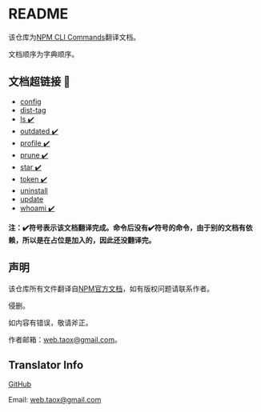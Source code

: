 # README

该仓库为[NPM CLI Commands](https://docs.npmjs.com/cli/init)翻译文档。

文档顺序为字典顺序。

## 文档超链接 🔗
* [config](https://github.com/NinjiaHub/NPM-CLI-Commands/blob/master/documents/npm-config.md "npm-config")
* [dist-tag](https://github.com/NinjiaHub/NPM-CLI-Commands/blob/master/documents/npm-dist-tag.md "npm-dist-tag")
* [ls  ✔️](https://github.com/NinjiaHub/NPM-CLI-Commands/blob/master/documents/npm-ls.md "npm-ls")
* [outdated  ✔️](https://github.com/NinjiaHub/NPM-CLI-Commands/blob/master/documents/npm-outdated.md "npm-outdated")
* [profile ✔️](https://github.com/NinjiaHub/NPM-CLI-Commands/blob/master/documents/npm-profile.md "npm-profile")
* [prune ✔️](https://github.com/NinjiaHub/NPM-CLI-Commands/blob/master/documents/npm-prune.md "npm-prune")
* [star ✔️](https://github.com/NinjiaHub/NPM-CLI-Commands/blob/master/documents/npm-star.md "npm-star")
* [token ✔️](https://github.com/NinjiaHub/NPM-CLI-Commands/blob/master/documents/npm-token.md "npm-token")
* [uninstall](https://github.com/NinjiaHub/NPM-CLI-Commands/blob/master/documents/npm-uninstall.md "npm-uninstall")
* [update](https://github.com/NinjiaHub/NPM-CLI-Commands/blob/master/documents/npm-update.md "npm-update")
* [whoami ✔️](https://github.com/NinjiaHub/NPM-CLI-Commands/blob/master/documents/npm-whoami.md "npm-whoami")

**注：✔️符号表示该文档翻译完成。命令后没有✔️符号的命令，由于别的文档有依赖，所以是在占位是加入的，因此还没翻译完。**

## 声明

该仓库所有文件翻译自[NPM官方文档](https://github.com/NinjiaHub/Tools-Tricks/blob/master/documents/npm)，如有版权问题请联系作者。

侵删。

如内容有错误，敬请斧正。

作者邮箱：web.taox@gmail.com。

## Translator Info

[GitHub](https://github.com/Tao-Quixote)

Email: <web.taox@gmail.com>